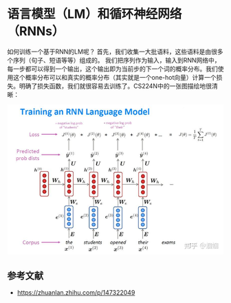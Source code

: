 # 语言模型（LM）和循环神经网络（RNNs）


如何训练一个基于RNN的LM呢？
首先，我们收集一大批语料，这些语料是由很多个序列（句子、短语等等）组成的。 我们把序列作为输入，输入到RNN网络中，每一步都可以得到一个输出，这个输出即为当前步的下一个词的概率分布。我们使用这个概率分布可以和真实的概率分布（其实就是一个one-hot向量）计算一个损失。明确了损失函数，我们就很容易去训练了。CS224N中的一张图描绘地很清晰：

![语言模型之综述_3](images/RNN-1.jpeg)

## 参考文献

* https://zhuanlan.zhihu.com/p/147322049